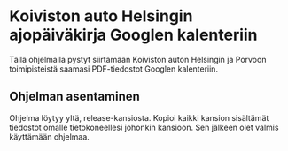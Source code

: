 # Koiviston auto Helsingin ajopäiväkirja Googlen kalenteriin

Tällä ohjelmalla pystyt siirtämään Koiviston auton Helsingin ja Porvoon 
toimipisteistä saamasi PDF-tiedostot Googlen kalenteriin.

## Ohjelman asentaminen

Ohjelma löytyy yltä, release-kansiosta. Kopioi kaikki kansion sisältämät 
tiedostot omalle tietokoneellesi johonkin kansioon. Sen jälkeen olet valmis 
käyttämään ohjelmaa.
